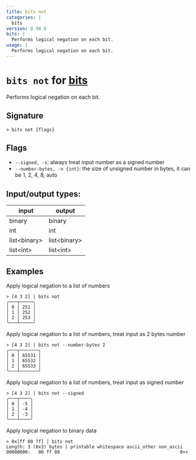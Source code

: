 ```yaml
---
title: bits not
categories: |
  bits
version: 0.98.0
bits: |
  Performs logical negation on each bit.
usage: |
  Performs logical negation on each bit.
---
```

<!-- This file is automatically generated. Please edit the command in https://github.com/nushell/nushell instead. -->

# `bits not` for [bits](/commands/categories/bits.md)

<div class='command-title'>Performs logical negation on each bit.</div>

## Signature

```> bits not {flags} ```

## Flags

 -  `--signed, -s`: always treat input number as a signed number
 -  `--number-bytes, -n {int}`: the size of unsigned number in bytes, it can be 1, 2, 4, 8, auto


## Input/output types:

| input        | output       |
| ------------ | ------------ |
| binary       | binary       |
| int          | int          |
| list\<binary\> | list\<binary\> |
| list\<int\>    | list\<int\>    |
## Examples

Apply logical negation to a list of numbers
```nu
> [4 3 2] | bits not
╭───┬─────╮
│ 0 │ 251 │
│ 1 │ 252 │
│ 2 │ 253 │
╰───┴─────╯

```

Apply logical negation to a list of numbers, treat input as 2 bytes number
```nu
> [4 3 2] | bits not --number-bytes 2
╭───┬───────╮
│ 0 │ 65531 │
│ 1 │ 65532 │
│ 2 │ 65533 │
╰───┴───────╯

```

Apply logical negation to a list of numbers, treat input as signed number
```nu
> [4 3 2] | bits not --signed
╭───┬────╮
│ 0 │ -5 │
│ 1 │ -4 │
│ 2 │ -3 │
╰───┴────╯

```

Apply logical negation to binary data
```nu
> 0x[ff 00 7f] | bits not
Length: 3 (0x3) bytes | printable whitespace ascii_other non_ascii
00000000:   00 ff 80                                             0××

```
